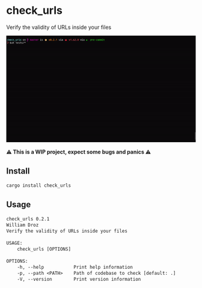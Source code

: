 # check_urls

Verify the validity of URLs inside your files

![demo](https://github.com/wdroz/check_urls/raw/master/media/demo.gif)

**⚠️ This is a WIP project, expect some bugs and panics ⚠️**

## Install

```bash
cargo install check_urls
```

## Usage

```
check_urls 0.2.1
William Droz
Verify the validity of URLs inside your files

USAGE:
    check_urls [OPTIONS]

OPTIONS:
    -h, --help           Print help information
    -p, --path <PATH>    Path of codebase to check [default: .]
    -V, --version        Print version information
```
